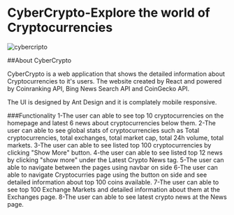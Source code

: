 # CyberCrypto-Explore the world of Cryptocurrencies



![cybercripto](https://user-images.githubusercontent.com/43388269/197384966-50918c0f-213f-4850-9289-654a04757c38.png)


##About CyberCrypto

CyberCrypto is a web application that shows the detailed information about Cryptocurrencies to it's users. The website created by React and powered by Coinranking API, Bing News Search API and CoinGecko API.

The UI is designed by Ant Design and it is complately mobile responsive.

###Functionality
1-The user can able to see top 10 cryptocurrencies on the homepage and latest 6 news about cryptocurrencies below them. 
2-The user can able to see global stats of cryptocurrencies such as Total cryptocurrencies, total exchanges, total market cap, total 24h volume, total markets.
3-The user can able to see listed top 100 cryptocurrencies by clicking "Show More" button.
4-the user can able to see listed top 12 news by clicking "show more" under the Latest Crypto News tag.
5-The user can able to navigate between the pages using navbar on side 
6-The user can able to navigate Cryptocurries page using the button on side and see detailed information about top 100 coins available.
7-The user can able to see top 100 Exchange Markets and detailed information about them at the Exchanges page.
8-The user can able to see latest crypto news at the News page.
